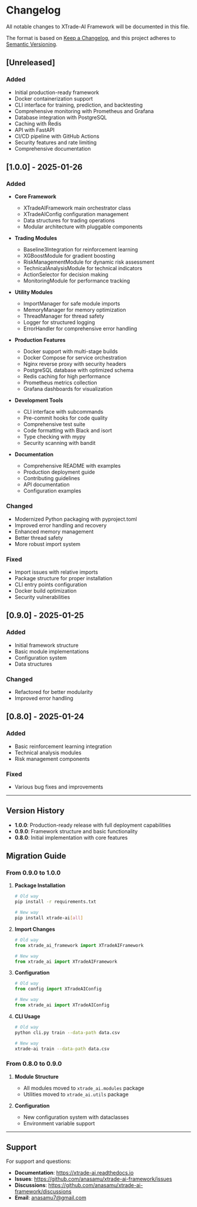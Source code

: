 # Changelog

All notable changes to XTrade-AI Framework will be documented in this file.

The format is based on [Keep a Changelog](https://keepachangelog.com/en/1.0.0/),
and this project adheres to [Semantic Versioning](https://semver.org/spec/v2.0.0.html).

## [Unreleased]

### Added
- Initial production-ready framework
- Docker containerization support
- CLI interface for training, prediction, and backtesting
- Comprehensive monitoring with Prometheus and Grafana
- Database integration with PostgreSQL
- Caching with Redis
- API with FastAPI
- CI/CD pipeline with GitHub Actions
- Security features and rate limiting
- Comprehensive documentation

## [1.0.0] - 2025-01-26

### Added
- **Core Framework**
  - XTradeAIFramework main orchestrator class
  - XTradeAIConfig configuration management
  - Data structures for trading operations
  - Modular architecture with pluggable components

- **Trading Modules**
  - Baseline3Integration for reinforcement learning
  - XGBoostModule for gradient boosting
  - RiskManagementModule for dynamic risk assessment
  - TechnicalAnalysisModule for technical indicators
  - ActionSelector for decision making
  - MonitoringModule for performance tracking

- **Utility Modules**
  - ImportManager for safe module imports
  - MemoryManager for memory optimization
  - ThreadManager for thread safety
  - Logger for structured logging
  - ErrorHandler for comprehensive error handling

- **Production Features**
  - Docker support with multi-stage builds
  - Docker Compose for service orchestration
  - Nginx reverse proxy with security headers
  - PostgreSQL database with optimized schema
  - Redis caching for high performance
  - Prometheus metrics collection
  - Grafana dashboards for visualization

- **Development Tools**
  - CLI interface with subcommands
  - Pre-commit hooks for code quality
  - Comprehensive test suite
  - Code formatting with Black and isort
  - Type checking with mypy
  - Security scanning with bandit

- **Documentation**
  - Comprehensive README with examples
  - Production deployment guide
  - Contributing guidelines
  - API documentation
  - Configuration examples

### Changed
- Modernized Python packaging with pyproject.toml
- Improved error handling and recovery
- Enhanced memory management
- Better thread safety
- More robust import system

### Fixed
- Import issues with relative imports
- Package structure for proper installation
- CLI entry points configuration
- Docker build optimization
- Security vulnerabilities

## [0.9.0] - 2025-01-25

### Added
- Initial framework structure
- Basic module implementations
- Configuration system
- Data structures

### Changed
- Refactored for better modularity
- Improved error handling

## [0.8.0] - 2025-01-24

### Added
- Basic reinforcement learning integration
- Technical analysis modules
- Risk management components

### Fixed
- Various bug fixes and improvements

---

## Version History

- **1.0.0**: Production-ready release with full deployment capabilities
- **0.9.0**: Framework structure and basic functionality
- **0.8.0**: Initial implementation with core features

## Migration Guide

### From 0.9.0 to 1.0.0

1. **Package Installation**
   ```bash
   # Old way
   pip install -r requirements.txt
   
   # New way
   pip install xtrade-ai[all]
   ```

2. **Import Changes**
   ```python
   # Old way
   from xtrade_ai_framework import XTradeAIFramework
   
   # New way
   from xtrade_ai import XTradeAIFramework
   ```

3. **Configuration**
   ```python
   # Old way
   from config import XTradeAIConfig
   
   # New way
   from xtrade_ai import XTradeAIConfig
   ```

4. **CLI Usage**
   ```bash
   # Old way
   python cli.py train --data-path data.csv
   
   # New way
   xtrade-ai train --data-path data.csv
   ```

### From 0.8.0 to 0.9.0

1. **Module Structure**
   - All modules moved to `xtrade_ai.modules` package
   - Utilities moved to `xtrade_ai.utils` package

2. **Configuration**
   - New configuration system with dataclasses
   - Environment variable support

---

## Support

For support and questions:

- **Documentation**: https://xtrade-ai.readthedocs.io
- **Issues**: https://github.com/anasamu/xtrade-ai-framework/issues
- **Discussions**: https://github.com/anasamu/xtrade-ai-framework/discussions
- **Email**: anasamu7@gmail.com
